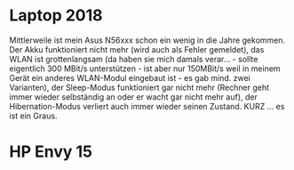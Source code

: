 # Laptop 2018

Mittlerweile ist mein Asus N56xxx schon ein wenig in die Jahre gekommen. Der Akku funktioniert nicht mehr (wird auch als Fehler gemeldet), das WLAN ist grottenlangsam (da haben sie mich damals verar... - sollte eigentlich 300 MBit/s unterstützen - ist aber nur 150MBit/s weil in meinem Gerät ein anderes WLAN-Modul eingebaut ist - es gab mind. zwei Varianten), der Sleep-Modus funktioniert gar nicht mehr (Rechner geht immer wieder selbständig an oder er wacht gar nicht mehr auf), der Hibernation-Modus verliert auch immer wieder seinen Zustand. KURZ ... es ist ein Graus.

# HP Envy 15
